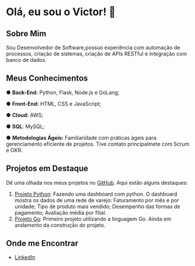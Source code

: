 # Olá, eu sou o Victor! 👋

## Sobre Mim

Sou Desenvolvedor de Software,possuo experiência com automação de processos, criação de sistemas, criação de APIs
RESTful e integração com banco de dados.

## Meus Conhecimentos
● **Back-End:** Python, Flask, Node.js e GoLang;

● **Front-End:** HTML, CSS e JavaScript;

● **Cloud:** AWS;

● **SQL**: MySQL;

● **Metodologias Ágeis:** Familiaridade com práticas ágeis para gerenciamento eficiente de projetos. Tive contato principalmete com Scrum e OKR.


## Projetos em Destaque

Dê uma olhada nos meus projetos no [GitHub](https://github.com/victor-rva?tab=repositories). Aqui estão alguns destaques:

1. [Projeto Python](https://github.com/victor-rva/Dashboard_Python): Fazendo uma dashboard com python. O dashboard mostra os dados de uma rede de varejo: Faturamento por mês e por unidade; Tipo de produto mais vendido; Desempenho das formas de pagamento; Avaliação média por filial.
2. [Projeto Go](https://github.com/victor-rva/Projeto01_GO): Primeiro projeto utilizando a linguagem Go. Ainda em andamento da construção do projeto.

## Onde me Encontrar

- [LinkedIn](https://www.linkedin.com/in/victor-vecchio-3b2153209/)


